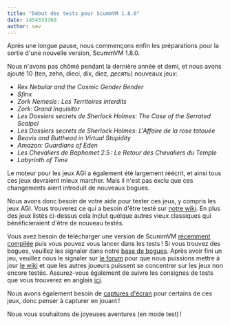 ```yaml
---
title: "Début des tests pour ScummVM 1.8.0"
date: 1454333760
author: sev
---
```


Après une longue pause, nous commençons enfin les préparations pour la sortie d'une nouvelle version, ScummVM 1.8.0.

Nous n'avons pas chômé pendant la dernière année et demi, et nous avons ajouté 10 (ten, zehn, dieci, dix, diez, десять) nouveaux jeux:

*   *Rex Nebular and the Cosmic Gender Bender*
*   *Sfinx*
*   *Zork Nemesis : Les Territoires interdits*
*   *Zork: Grand Inquisitor*
*   *Les Dossiers secrets de Sherlock Holmes: The Case of the Serrated Scalpel*
*   *Les Dossiers secrets de Sherlock Holmes: L'Affaire de la rose tatouée*
*   *Beavis and Butthead in Virtual Stupidity*
*   *Amazon: Guardians of Eden*
*   *Les Chevaliers de Baphomet 2.5 : Le Retour des Chevaliers du Temple*
*   *Labyrinth of Time*

Le moteur pour les jeux AGI a également été largement réécrit, et ainsi tous ces jeux devraient mieux marcher. Mais il n'est pas exclu que ces changements aient introduit de nouveaux bogues.

Nous avons donc besoin de votre aide pour tester ces jeux, y compris les jeux AGI. Vous trouverez ce qui a besoin d'être testé sur [notre wiki](http://wiki.scummvm.org/index.php/Release_Testing/1.8.0). En plus des jeux listés ci-dessus cela inclut quelque autres vieux classiques qui bénéficieraient d'être de nouveau testés.

Vous avez besoin de télécharger une version de ScummVM [récemment compilée](/downloads/#daily) puis vous pouvez vous lancer dans les tests ! Si vous trouvez des bogues, veuillez les signaler dans notre [base de bogues](http://bugs.scummvm.org/). Après avoir fini un jeu, veuillez nous le signaler sur [le forum](http://forums.scummvm.org/viewtopic.php?t=14006) pour que nous puissions mettre à jour [le wiki](http://wiki.scummvm.org/index.php/Release_Testing/1.8.0) et que les autres joueurs puissent se concentrer sur les jeux non encore testés. Assurez-vous également de suivre les consignes de tests que vous trouverez en anglais [ici](http://wiki.scummvm.org/index.php/Release_Testing).

Nous avons également besoin de [captures d'écran](http://wiki.scummvm.org/index.php/Screenshots) pour certains de ces jeux, donc penser à capturer en jouant !

Nous vous souhaitons de joyeuses aventures (en mode test) !
